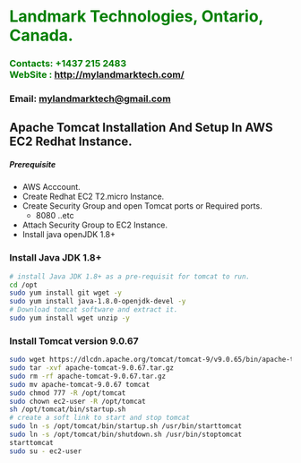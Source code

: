 #  **<span style="color:green">Landmark Technologies, Ontario, Canada.</span>**
### **<span style="color:green">Contacts: +1437 215 2483<br> WebSite : <http://mylandmarktech.com/></span>**
### **Email: mylandmarktech@gmail.com**



## Apache Tomcat Installation And Setup In AWS EC2 Redhat Instance.
##### Prerequisite
+ AWS Acccount.
+ Create Redhat EC2 T2.micro Instance.
+ Create Security Group and open Tomcat ports or Required ports.
   + 8080 ..etc
+ Attach Security Group to EC2 Instance.
+ Install java openJDK 1.8+

### Install Java JDK 1.8+ 

``` sh
# install Java JDK 1.8+ as a pre-requisit for tomcat to run.
cd /opt 
sudo yum install git wget -y
sudo yum install java-1.8.0-openjdk-devel -y
# Download tomcat software and extract it.
sudo yum install wget unzip -y
```
### Install Tomcat version 9.0.67
``` sh
sudo wget https://dlcdn.apache.org/tomcat/tomcat-9/v9.0.65/bin/apache-tomcat-9.0.67.tar.gz
sudo tar -xvf apache-tomcat-9.0.67.tar.gz
sudo rm -rf apache-tomcat-9.0.67.tar.gz
sudo mv apache-tomcat-9.0.67 tomcat
sudo chmod 777 -R /opt/tomcat
sudo chown ec2-user -R /opt/tomcat
sh /opt/tomcat/bin/startup.sh
# create a soft link to start and stop tomcat
sudo ln -s /opt/tomcat/bin/startup.sh /usr/bin/starttomcat
sudo ln -s /opt/tomcat/bin/shutdown.sh /usr/bin/stoptomcat
starttomcat
sudo su - ec2-user
```

